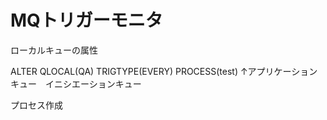 # MQトリガーモニタ


ローカルキューの属性

ALTER QLOCAL(QA) TRIGTYPE(EVERY) PROCESS(test)
↑アプリケーションキュー　イニシエーションキュー

プロセス作成





















